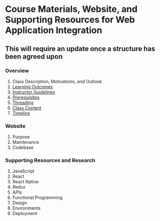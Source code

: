 # Course Materials, Website, and Supporting Resources for Web Application Integration

## This will require an update once a structure has been agreed upon

### Overview
1. Class Description, Motivations, and Outlook
2. [Learning Outcomes](./LearningOutcomes.md)
3. [Instructor Guidelines](./InstructorGuidelines.md)
4. [Prerequisites](./Prerequisites.md)
5. [Threading](./Threading.md)
6. [Class Content](./ClassContent)
7. [Timeline](./Timeline.md)

### Website
1. Purpose
2. Maintenance
3. Codebase

### Supporting Resources and Research
1. JavaScript
2. React
3. React Native
4. Redux
5. APIs
6. Functional Programming
7. Design
8. Environments
9. Deployment
